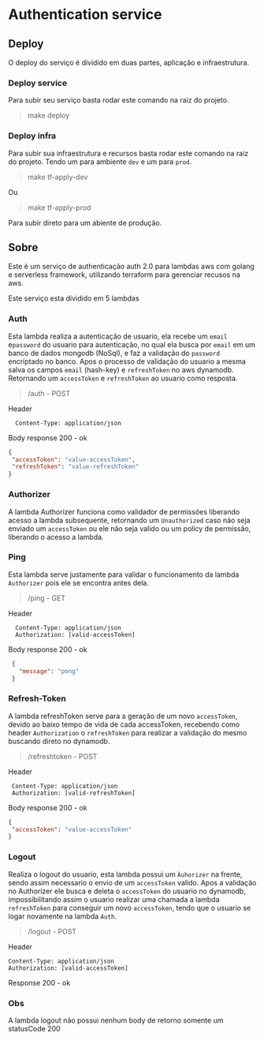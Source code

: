 # Authentication service

## Deploy
O deploy do serviço é dividido em duas partes, aplicação e infraestrutura.

### Deploy service
Para subir seu serviço basta rodar este comando na raiz do projeto.
>make deploy

### Deploy infra
Para subir sua infraestrutura e recursos basta rodar este comando na raiz do projeto.
Tendo um para ambiente `dev` e um para `prod`.

> make tf-apply-dev

Ou 

> make tf-apply-prod

Para subir direto para um abiente de produção.


## Sobre

Este é um serviço de authenticação auth 2.0 para lambdas aws com golang e serverless framework,
utilizando terraform para gerenciar recusos na aws.

Este serviço esta dividido em 5 lambdas

### Auth 
Esta lambda realiza a autenticação de usuario, ela recebe um `email` e`password` do usuario para autenticação, no qual ela busca por `email` em um banco de dados mongodb (NoSql), e faz a validação do `password` encriptado no banco.
Apos o processo de validação do usuario a mesma salva os campos `email` (hash-key) e `refreshToken` no aws dynamodb.
Retornando um `accessToken` e `refreshToken` ao usuario como resposta.

> /auth - POST

Header 

```
  Content-Type: application/json
```

Body response 200 - ok

```json
{
 "accessToken": "value-accessToken",
 "refreshToken": "value-refreshToken"
}
```
### Authorizer 
A lambda Authorizer funciona como validador de permissões liberando acesso a lambda subsequente, retornando um `Unauthorized` caso não seja enviado um `accessToken` ou ele não seja valido ou um policy de permissão, liberando o acesso a lambda.

### Ping
Esta lambda serve justamente para validar o funcionamento da lambda `Authorizer` pois ele se encontra antes dela.

> /ping - GET

Header

```
  Content-Type: application/json
  Authorization: [valid-accessToken]
```

Body response 200 - ok

```json
 {
   "message": "pong"
 }
 ```

 ### Refresh-Token 
 A lambda refreshToken serve para a geração de um novo `accessToken`, devido ao baixo tempo de vida de cada accessToken, recebendo como header `Authorization` o `refreshToken` para realizar a validação do mesmo buscando direto no dynamodb.

 > /refreshtoken - POST

 Header 

 ```
  Content-Type: application/json
  Authorization: [valid-refreshToken]
```
Body response 200 - ok

```json
{
 "accessToken": "value-accessToken"
}
```
### Logout 
Realiza o logout do usuario, esta lambda possui um `Àuhorizer` na frente, sendo assim necessario o envio de um `accessToken` valido.
Apos a validação no Authorizer ele busca e deleta o `accessToken` do usuario no dynamodb, impossibilitando assim o usuario realizar uma chamada a lambda `refreshToken` para conseguir um novo `accessToken`, tendo que o usuario se logar novamente na lambda `Auth`.

> /logout - POST

Header

```
Content-Type: application/json
Authorization: [valid-accessToken]
```
Response 200 - ok

### Obs
A lambda logout não possui nenhum body de retorno somente um statusCode 200
